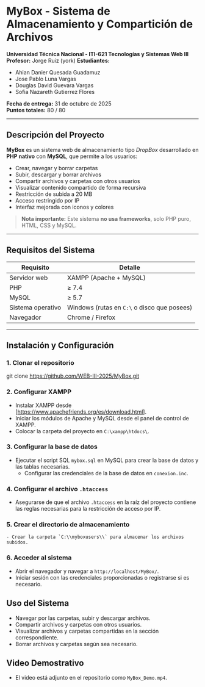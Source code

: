 # MyBox - Sistema de Almacenamiento y Compartición de Archivos  
**Universidad Técnica Nacional - ITI-621 Tecnologías y Sistemas Web III**  
**Profesor:** Jorge Ruiz (york)
**Estudiantes:** 
- Ahian Danier Quesada Guadamuz
- Jose Pablo Luna Vargas
- Douglas David Guevara Vargas
- Sofia Nazareth Gutierrez Flores

**Fecha de entrega:** 31 de octubre de 2025  
**Puntos totales:** 80 / 80

---

## Descripción del Proyecto

**MyBox** es un sistema web de almacenamiento tipo *DropBox* desarrollado en **PHP nativo** con **MySQL**, que permite a los usuarios:

- Crear, navegar y borrar carpetas
- Subir, descargar y borrar archivos
- Compartir archivos y carpetas con otros usuarios
- Visualizar contenido compartido de forma recursiva
- Restricción de subida a 20 MB
- Acceso restringido por IP
- Interfaz mejorada con iconos y colores

> **Nota importante:** Este sistema **no usa frameworks**, solo PHP puro, HTML, CSS y MySQL.

---

## Requisitos del Sistema

| Requisito | Detalle |
|---------|--------|
| Servidor web | XAMPP (Apache + MySQL) |
| PHP | ≥ 7.4 |
| MySQL | ≥ 5.7 |
| Sistema operativo | Windows (rutas en `C:\` o disco que posees) |
| Navegador | Chrome / Firefox |

---

## Instalación y Configuración

### 1. Clonar el repositorio
git clone https://github.com/WEB-III-2025/MyBox.git
### 2. Configurar XAMPP
- Instalar XAMPP desde [https://www.apachefriends.org/es/download.html].
- Iniciar los módulos de Apache y MySQL desde el panel de control de XAMPP.
- Colocar la carpeta del proyecto en `C:\xampp\htdocs\`.
### 3. Configurar la base de datos
 - Ejecutar el script SQL `mybox.sql` en MySQL para crear la base de datos y las tablas necesarias.
    - Configurar las credenciales de la base de datos en `conexion.inc`.
### 4. Configurar el archivo `.htaccess`
 - Asegurarse de que el archivo `.htaccess` en la raíz del proyecto contiene las reglas necesarias para la restricción de acceso por IP.
### 5. Crear el directorio de almacenamiento
    - Crear la carpeta `C:\\myboxusers\\` para almacenar los archivos subidos.
### 6. Acceder al sistema
 - Abrir el navegador y navegar a `http://localhost/MyBox/`.
 - Iniciar sesión con las credenciales proporcionadas o registrarse si es necesario.
## Uso del Sistema
- Navegar por las carpetas, subir y descargar archivos.
- Compartir archivos y carpetas con otros usuarios.
- Visualizar archivos y carpetas compartidas en la sección correspondiente.
- Borrar archivos y carpetas según sea necesario.
## Video Demostrativo
- El video está adjunto en el repositorio como `MyBox_Demo.mp4`.
